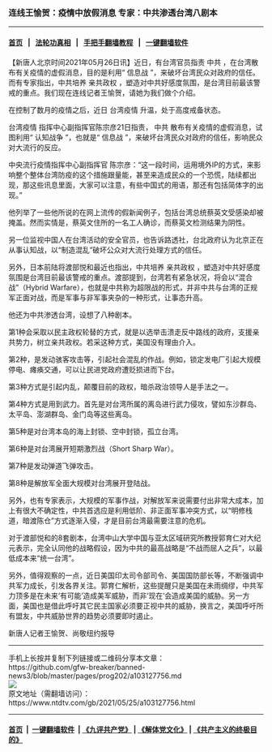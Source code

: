 ### 连线王愉贺：疫情中放假消息 专家：中共渗透台湾八剧本
------------------------

#### [首页](https://github.com/gfw-breaker/banned-news3/blob/master/README.md) &nbsp;&nbsp;|&nbsp;&nbsp; [法轮功真相](https://github.com/begood0513/basic/blob/master/README.md)  &nbsp;&nbsp;|&nbsp;&nbsp; [手把手翻墙教程](https://github.com/gfw-breaker/guides/wiki)  &nbsp;&nbsp;|&nbsp;&nbsp; [一键翻墙软件](https://github.com/gfw-breaker/nogfw/blob/master/README.md)  



<div><div class="post_content" itemprop="articleBody">
 <p>
  【新唐人北京时间2021年05月26日讯】近日，有台湾官员指责
  <ok href="https://www.ntdtv.com/gb/中共.htm">
   中共
  </ok>
  ，在台湾散布有关疫情的虚假消息，目的是利用“
  <ok href="https://www.ntdtv.com/gb/信息战.htm">
   信息战
  </ok>
  ”，来破坏台湾民众对政府的信任。而有专家指出，中共培养
  <ok href="https://www.ntdtv.com/gb/亲共政权.htm">
   亲共政权
  </ok>
  ，塑造对中共好感度氛围，是台湾目前最该警戒的重点。我们现在连线记者王愉贺，请她为我们做个介绍。
 </p>
 <p>
  在控制了数月的疫情之后，近日
  <ok href="https://www.ntdtv.com/gb/台湾疫情.htm">
   台湾疫情
  </ok>
  升温，处于高度戒备状态。
 </p>
 <p>
  <ok href="https://www.ntdtv.com/gb/台湾疫情.htm">
   台湾疫情
  </ok>
  指挥中心副指挥官陈宗彦21日指责，
  <ok href="https://www.ntdtv.com/gb/中共.htm">
   中共
  </ok>
  散布有关疫情的虚假消息，试图利用“
  <ok href="https://www.ntdtv.com/gb/认知战争.htm">
   认知战争
  </ok>
  ”，也就是“
  <ok href="https://www.ntdtv.com/gb/信息战.htm">
   信息战
  </ok>
  ”，来破坏台湾民众对政府的信任，影响民众对大流行的反应。
 </p>
 <p>
  中央流行疫情指挥中心副指挥官 陈宗彦：“这一段时间，运用境外IP的方式，来影响整个整体台湾防疫的这个措施跟量能，甚至来造成民众的一个恐慌，陆续都出现，那这些讯息里面，大家可以注意，有些中国式的用语，那还有包括简体字的出现。”
 </p>
 <p>
  他列举了一些他所说的在网上流传的假新闻例子，包括台湾总统蔡英文受感染却被掩盖。然而实情是，蔡英文住所的一名工人确诊，而蔡英文检测结果为阴性。
 </p>
 <p>
  另一位监视中国人在台湾活动的安全官员，也告诉路透社，台北政府认为北京正在从事认知战，以“制造混乱”破坏公众对大流行处理方式的信任。
 </p>
 <p>
  另外，日本前陆将渡部悦和最近也指出，中共培养
  <ok href="https://www.ntdtv.com/gb/亲共政权.htm">
   亲共政权
  </ok>
  ，塑造对中共好感度氛围是台湾目前最该警戒的重点。渡部提到，台湾若有紧急状况，将会以“混合战”（Hybrid Warfare），也就是中共称为超限战的形式，并非中共与台湾的正规军正面对战，而是军事与非军事夹杂的一种形式，让事态升高。
 </p>
 <p>
  他还为中共渗透台湾，设想了八种剧本。
 </p>
 <p>
  第1种会采取以民主政权轮替的方式，就是以选举击溃走反中路线的政府，支援亲共势力，树立亲共政权。若采这种方式，美国没有理由介入。
 </p>
 <p>
  第2种，是发动骇客攻击等，引起社会混乱的作战。例如，锁定发电厂引起大规模停电、瘫痪交通，可以让民进党政府遭贬损进而下台。
 </p>
 <p>
  第3种方式是引起内乱，颠覆目前的政权，暗杀政治领导人是手法之一。
 </p>
 <p>
  第4种方式是用到武力。首先是对台湾所属的离岛进行武力侵攻，譬如东沙群岛、太平岛、澎湖群岛、金门岛等这些离岛。
 </p>
 <p>
  第5种是对台湾本岛的海上封锁、空中封锁，孤立台湾。
 </p>
 <p>
  第6种是对台湾展开短期激烈战（Short Sharp War）。
 </p>
 <p>
  第7种是发动弹道飞弹攻击。
 </p>
 <p>
  第8种是解放军全面大规模对台湾展开登陆战。
 </p>
 <p>
  另外，也有专家表示，大规模的军事作战，对解放军来说需要付出非常大成本，加上有很大不确定性，中共首选应是利用低阶、非正面军事冲突方式，以“明修栈道，暗渡陈仓”方式逐渐入侵，才是目前台湾最需要注意的危机。
 </p>
 <p>
  对于渡部悦和的8套剧本，台湾中山大学中国与亚太区域研究所教授郭育仁对大纪元表示，完全认同他的战略假设，因为中共的最高战略是“不战而屈人之兵”，以最低成本来“统一台湾”。
 </p>
 <p>
  另外，值得观察的一点，近日美国印太司令部司令、美国国防部长等，不断强调中共军力成长，引发各界关注。郭育仁解析，这些提醒只是美国在未雨绸缪，中共军力顶多是在未来‘有可能’造成美军威胁，而非‘现在’会造成美国的威胁。另一方面，美国也是借此呼吁其它民主国家必须要正视中共的威胁，换言之，美国呼吁所有盟友，中共威胁世界的趋势必须要即时遏止。
 </p>
 <p>
  新唐人记者王愉贺、尚敬纽约报导
 </p>
 <div class="single_ad">
 </div>
</div>
</div>
<hr/>
手机上长按并复制下列链接或二维码分享本文章：<br/>
https://github.com/gfw-breaker/banned-news3/blob/master/pages/prog202/a103127756.md <br/>
<a href='https://github.com/gfw-breaker/banned-news3/blob/master/pages/prog202/a103127756.md'><img src='https://github.com/gfw-breaker/banned-news3/blob/master/pages/prog202/a103127756.md.png'/></a> <br/>
原文地址（需翻墙访问）：https://www.ntdtv.com/gb/2021/05/25/a103127756.html


------------------------
#### [首页](https://github.com/gfw-breaker/banned-news3/blob/master/README.md) &nbsp;|&nbsp; [一键翻墙软件](https://github.com/gfw-breaker/nogfw/blob/master/README.md) &nbsp;| [《九评共产党》](https://github.com/gfw-breaker/9ping.md/blob/master/README.md#九评之一评共产党是什么) | [《解体党文化》](https://github.com/gfw-breaker/jtdwh.md/blob/master/README.md) | [《共产主义的终极目的》](https://github.com/gfw-breaker/gczydzjmd.md/blob/master/README.md)


<img src='http://gfw-breaker.win/banned-news3/pages/prog202/a103127756.md' width='0px' height='0px'/>